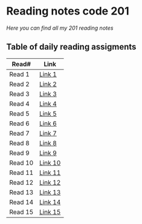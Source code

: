 # Reading notes code 201

*Here you can find all my 201 reading notes*


## Table of daily reading assigments

Read#  |  Link
---------|--------
Read 1   | [Link 1](https://raghadanees.github.io/reading-notes/class001)
Read 2   | [Link 2](https://raghadanees.github.io/reading-notes/class02)
Read 3   | [Link 3](https://raghadanees.github.io/reading-notes/class03)
Read 4   | [Link 4](https://raghadanees.github.io/reading-notes/class04)
Read 5   | [Link 5](https://raghadanees.github.io/reading-notes/class05)
Read 6   | [Link 6](https://raghadanees.github.io/reading-notes/class06)
Read 7   | [Link 7]()
Read 8   | [Link 8]()
Read 9   | [Link 9]()
Read 10  | [Link 10]()
Read 11  | [Link 11]()
Read 12  | [Link 12]()
Read 13  | [Link 13]()
Read 14  | [Link 14]()
Read 15  | [Link 15]()